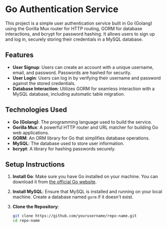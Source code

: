# Go Authentication Service

This project is a simple user authentication service built in Go (Golang) using the Gorilla Mux router for HTTP routing, GORM for database interactions, and bcrypt for password hashing. It allows users to sign up and log in, securely storing their credentials in a MySQL database.

## Features

- **User Signup**: Users can create an account with a unique username, email, and password. Passwords are hashed for security.
- **User Login**: Users can log in by verifying their username and password against the stored credentials.
- **Database Interaction**: Utilizes GORM for seamless interaction with a MySQL database, including automatic table migration.

## Technologies Used

- **Go (Golang)**: The programming language used to build the service.
- **Gorilla Mux**: A powerful HTTP router and URL matcher for building Go web applications.
- **GORM**: An ORM library for Go that simplifies database operations.
- **MySQL**: The database used to store user information.
- **bcrypt**: A library for hashing passwords securely.

## Setup Instructions

1. **Install Go**: Make sure you have Go installed on your machine. You can download it from [the official Go website](https://golang.org/dl/).

2. **Install MySQL**: Ensure that MySQL is installed and running on your local machine. Create a database named `gorm` if it doesn't exist.

3. **Clone the Repository**:
   ```bash
   git clone https://github.com/yourusername/repo-name.git
   cd repo-name

